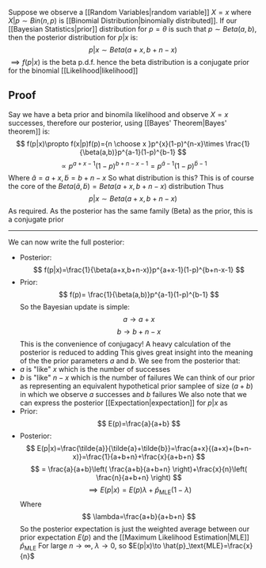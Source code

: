 Suppose we observe a [[Random Variables|random variable]] $X=x$ where $X|p\sim Bin(n,p)$ is [[Binomial Distribution|binomially distributed]]. If our [[Bayesian Statistics|prior]] distribution for $p=\theta$ is such that $p\sim Beta(a,b)$, then the posterior distribution for $p|x$ is:
$$
p|x \sim Beta(a+x,b+n-x)
$$
$\implies f(p|x)$ is the beta p.d.f. hence the beta distribution is a conjugate prior for the binomial [[Likelihood|likelihood]]
## Proof
Say we have a beta prior and binomila likelihood and observe $X=x$ successes, therefore our posterior, using [[Bayes' Theorem|Bayes' theorem]] is:
$$
f(p|x)\propto f(x|p)f(p)={n \choose x }p^{x}(1-p)^{n-x}\times  \frac{1}{\beta(a,b)}p^{a-1}(1-p)^{b-1}
$$
$$
 \propto p^{a+x-1}(1-p)^{b+n-x-1}=p^{\tilde{a}-1}(1-p)^{\tilde{b}-1}
$$
Where $\tilde{a}=a+x,\tilde{b}=b+n-x$
So what distribution is this? This is of course the core of the $B eta(\tilde{a},\tilde{b})=Be ta(a+x,b+n-x)$ distribution
Thus
$$
p|x\sim Be ta(a+x,b+n-x)
$$
As required. As the posterior has the same family (Beta) as the prior, this is a conjugate prior
___
We can now write the full posterior:
- Posterior:
$$
f(p|x)=\frac{1}{\beta(a+x,b+n-x)}p^{a+x-1}(1-p)^{b+n-x-1}
$$
- Prior:
$$
f(p)=  \frac{1}{\beta(a,b)}p^{a-1}(1-p)^{b-1}
$$
So the Bayesian update is simple:
$$
a\to a+x
$$
$$
 b\to b+n-x
$$
This is the convenience of conjugacy!
A heavy calculation of the posterior is reduced to adding
This gives great insight into the meaning of the the prior parameters $a$ and $b$. We see from the posterior that:
- $a$ is "like" $x$ which is the number of successes
- $b$ is "like" $n-x$ which is the number of failures
We can think of our prior as representing an equivalent hypothetical prior samplee of size $(a+b)$ in which we observe $a$ successes and $b$ failures
We also note that we can express the posterior [[Expectation|expectation]] for $p|x$ as
- Prior: 
$$
E(p)=\frac{a}{a+b}
$$
- Posterior: 
$$
E(p|x)=\frac{\tilde{a}}{\tilde{a}+\tilde{b}}=\frac{a+x}{(a+x)+(b+n-x)}=\frac{1}{a+b+n}+\frac{x}{a+b+n}
$$
$$
= \frac{a}{a+b}\left( \frac{a+b}{a+b+n} \right)+\frac{x}{n}\left( \frac{n}{a+b+n} \right)
$$
$$
\implies E(p|x)=E(p)\lambda+\hat{p}_\text{MLE} (1-\lambda)
$$
Where
$$
\lambda=\frac{a+b}{a+b+n}
$$
So the posterior expectation is just the weighted average between our prior expectation $E(p)$ and the [[Maximum Likelihood Estimation|MLE]] $\hat{p}_\text{MLE}$
For large $n\to \infty$, $\lambda\to0$, so $E(p|x)\to \hat{p}_\text{MLE}=\frac{x}{n}$

